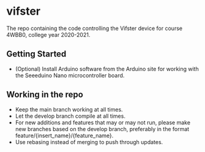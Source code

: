 # vifster
The repo containing the code controlling the Vifster device for course 4WBB0, college year 2020-2021.

## Getting Started
- (Optional) Install Arduino software from the Arduino site for working with the Seeeduino Nano microcontroller board.

## Working in the repo
- Keep the main branch working at all times.
- Let the develop branch compile at all times.
- For new additions and features that may or may not run, please make new branches based on the develop branch, preferably in the format feature/{insert_name}/{feature_name}.
- Use rebasing instead of merging to push through updates.
